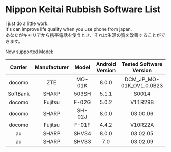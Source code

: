 # Nippon Keitai Rubbish Software List  

I just do a little work.  
It's can improve life quality when you use phone from japan.  
あなたがキャリアから携帯電話を使うとき、それは生活の質を改善することができます。  
  
Now supported Model:  

| Carrier        | Manufacturer   |  Model  | Android Version | Tested Software Version |
| :--------:   | :-----:  | :----:  | :----: | :-----:|
| docomo     | ZTE | MO-01K | 8.0.0 | DCM_JP_MO-01K_OV1.0.0B23 |  
| SoftBank   |SHARP|503SH |5.1.1 |S0014 |  
| docomo   |Fujitsu|F-02G |5.0.2 |V11R29B |
| docomo   |SHARP|SH-02J |8.0.0 |03.00.06 |
| docomo   |Fujitsu|F-01F |4.4.2 |V10R22A |
| au   |SHARP|SHV34 |8.0.0 |03.02.05 |
| au   |SHARP|SHV33 |7.0 |03.02.09 |

